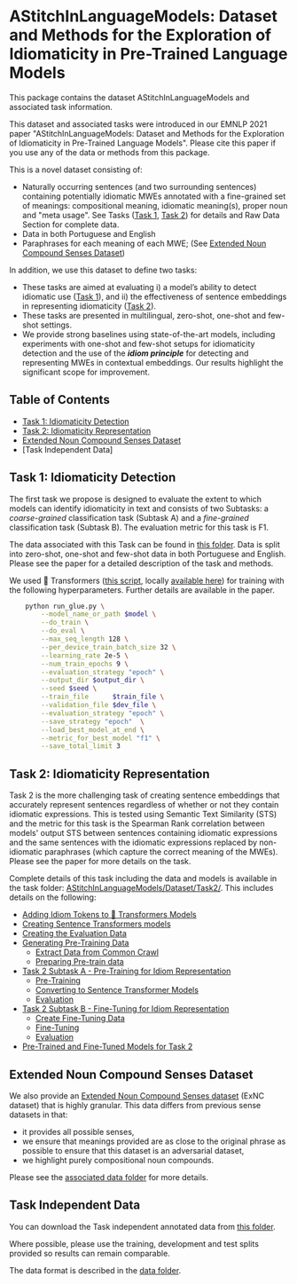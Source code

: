 
# AStitchInLanguageModels: Dataset and Methods for the Exploration of Idiomaticity in Pre-Trained Language Models

This package contains the dataset AStitchInLanguageModels and associated task information. 

This dataset and associated tasks were introduced in our EMNLP 2021 paper "AStitchInLanguageModels: Dataset and Methods for the Exploration of Idiomaticity in Pre-Trained Language Models". Please cite this paper if you use any of the data or methods from this package. 

This is a novel dataset consisting of: 
* Naturally occurring sentences (and two surrounding sentences) containing potentially idiomatic MWEs annotated with a fine-grained set of meanings: compositional meaning, idiomatic meaning(s), proper noun and "meta usage". See Tasks ([Task 1](https://github.com/H-TayyarMadabushi/AStitchInLanguageModels/blob/main/README.md#task-1-idiomaticity-detection), [Task 2](https://github.com/H-TayyarMadabushi/AStitchInLanguageModels/blob/main/README.md#task-2-idiomaticity-representation)) for details and Raw Data Section for complete data.
* Data in both Portuguese and English
* Paraphrases for each meaning of each MWE; (See [Extended Noun Compound Senses Dataset](#Extended-Noun-Compound-Senses-Dataset))

In addition, we use this dataset to define two tasks:
* These tasks are aimed at evaluating i) a model’s ability to detect idiomatic use ([Task 1](https://github.com/H-TayyarMadabushi/AStitchInLanguageModels/blob/main/README.md#task-1-idiomaticity-detection)), and ii) the effectiveness of sentence embeddings in representing idiomaticity ([Task 2](https://github.com/H-TayyarMadabushi/AStitchInLanguageModels/blob/main/README.md#task-2-idiomaticity-representation)).
* These tasks are presented in multilingual, zero-shot, one-shot and few-shot settings.
* We provide strong baselines using state-of-the-art models, including experiments with one-shot and few-shot setups for idiomaticity detection and the use of the ***idiom principle*** for detecting and representing MWEs in contextual embeddings. Our results highlight the significant scope for improvement.

## Table of Contents

* [Task 1: Idiomaticity Detection](https://github.com/H-TayyarMadabushi/AStitchInLanguageModels#task-1-idiomaticity-detection)
* [Task 2: Idiomaticity Representation](https://github.com/H-TayyarMadabushi/AStitchInLanguageModels#task-2-idiomaticity-representation)
* [Extended Noun Compound Senses Dataset](https://github.com/H-TayyarMadabushi/AStitchInLanguageModels#extended-noun-compound-senses-dataset)
* [Task Independent Data]

## Task 1: Idiomaticity Detection

The first task we propose is designed to evaluate the extent to which models can identify idiomaticity in text and consists of two Subtasks: a _coarse-grained_ classification task (Subtask A) and a _fine-grained_ classification task (Subtask B). The evaluation metric for this task is F1. 

The data associated with this Task can be found in [this folder](https://github.com/H-TayyarMadabushi/AStitchInLanguageModels/tree/main/Dataset/Task1). Data is split into zero-shot, one-shot and few-shot data in both Portuguese and English. Please see the paper for a detailed description of the task and methods. 

We used 🤗 Transformers ([this script](https://github.com/huggingface/transformers/blob/62ba3b6b43975e759851336b566852252be00669/examples/pytorch/text-classification/run_glue.py), locally [available here](https://github.com/H-TayyarMadabushi/AStitchInLanguageModels/blob/main/Dataset/Task2/Utils/run_glue.py "run_glue.py")) for training with the following hyperparameters. Further details are available in the paper. 


```bash
    python run_glue.py \
    	--model_name_or_path $model \
    	--do_train \
    	--do_eval \
    	--max_seq_length 128 \
    	--per_device_train_batch_size 32 \
    	--learning_rate 2e-5 \
    	--num_train_epochs 9 \
    	--evaluation_strategy "epoch" \
    	--output_dir $output_dir \
    	--seed $seed \
    	--train_file      $train_file \
    	--validation_file $dev_file \
        --evaluation_strategy "epoch" \
        --save_strategy "epoch"  \
        --load_best_model_at_end \
        --metric_for_best_model "f1" \
        --save_total_limit 3
```



## Task 2: Idiomaticity Representation

Task 2 is the more challenging task of creating sentence embeddings that accurately represent sentences regardless of whether or not they contain idiomatic expressions. This is tested using Semantic Text Similarity (STS) and the metric for this task is the Spearman Rank correlation between models' output STS between sentences containing idiomatic expressions and the same sentences with the idiomatic expressions replaced by non-idiomatic paraphrases (which capture the correct meaning of the MWEs). Please see the paper for more details on the task. 

Complete details of this task including the data and models is available in the task folder: [AStitchInLanguageModels/Dataset/Task2/](https://github.com/H-TayyarMadabushi/AStitchInLanguageModels/tree/main/Dataset/Task2). This includes details on the following: 

-   [Adding Idiom Tokens to  🤗  Transformers Models](https://github.com/H-TayyarMadabushi/AStitchInLanguageModels/blob/main/Dataset/Task2/README.md#adding-idiom-tokens-to--transformers-models)
-   [Creating Sentence Transformers models](https://github.com/H-TayyarMadabushi/AStitchInLanguageModels/blob/main/Dataset/Task2/README.md#creating-sentence-transformers-models)
-   [Creating the Evaluation Data](https://github.com/H-TayyarMadabushi/AStitchInLanguageModels/blob/main/Dataset/Task2/README.md#creating-the-evaluation-data)
-   [Generating Pre-Training Data](https://github.com/H-TayyarMadabushi/AStitchInLanguageModels/blob/main/Dataset/Task2/README.md#generating-pre-training-data)
    -   [Extract Data from Common Crawl](https://github.com/H-TayyarMadabushi/AStitchInLanguageModels/blob/main/Dataset/Task2/README.md#extract-data-from-common-crawl)
    -   [Preparing Pre-train data](https://github.com/H-TayyarMadabushi/AStitchInLanguageModels/blob/main/Dataset/Task2/README.md#preparing-pre-train-data)
-   [Task 2 Subtask A - Pre-Training for Idiom Representation](https://github.com/H-TayyarMadabushi/AStitchInLanguageModels/blob/main/Dataset/Task2/README.md#subtask-a---pre-training-for-idiom-representation)
    -   [Pre-Training](https://github.com/H-TayyarMadabushi/AStitchInLanguageModels/blob/main/Dataset/Task2/README.md#pre-training)
    -   [Converting to Sentence Transformer Models](https://github.com/H-TayyarMadabushi/AStitchInLanguageModels/blob/main/Dataset/Task2/README.md#converting-to-sentence-transformer-models)
    -   [Evaluation](https://github.com/H-TayyarMadabushi/AStitchInLanguageModels/blob/main/Dataset/Task2/README.md#evaluation)
-   [Task 2 Subtask B - Fine-Tuning for Idiom Representation](https://github.com/H-TayyarMadabushi/AStitchInLanguageModels/blob/main/Dataset/Task2/README.md#subtask-b---fine-tuning-for-idiom-representation)
    -   [Create Fine-Tuning Data](https://github.com/H-TayyarMadabushi/AStitchInLanguageModels/blob/main/Dataset/Task2/README.md#create-fine-tuning-data)
    -   [Fine-Tuning](https://github.com/H-TayyarMadabushi/AStitchInLanguageModels/blob/main/Dataset/Task2/README.md#fine-tuning)
    -   [Evaluation](https://github.com/H-TayyarMadabushi/AStitchInLanguageModels/blob/main/Dataset/Task2/README.md#evaluation-1)
-   [Pre-Trained and Fine-Tuned Models for Task 2](https://github.com/H-TayyarMadabushi/AStitchInLanguageModels/blob/main/Dataset/Task2/README.md#pre-trained-and-fine-tuned-models)



## Extended Noun Compound Senses Dataset

We also provide an [Extended Noun Compound Senses dataset](https://github.com/H-TayyarMadabushi/AStitchInLanguageModels/tree/main/Dataset/Extended_Noun_Compound_Senses_Dataset) (ExNC dataset) that is highly granular. This data differs from previous sense datasets in that: 
 * it provides all possible senses,
 * we ensure that meanings provided are as close to the original phrase as possible to ensure that this dataset is an adversarial dataset, 
 * we highlight purely compositional noun compounds. 

Please see the [associated data folder](https://github.com/H-TayyarMadabushi/AStitchInLanguageModels/tree/main/Dataset/Extended_Noun_Compound_Senses_Dataset) for more details. 

## Task Independent Data

You can download the Task independent annotated data from [this folder](https://github.com/H-TayyarMadabushi/AStitchInLanguageModels/tree/main/Dataset/TaskIndependentData). 

Where possible, please use the training, development and test splits provided so results can remain comparable.

The data format is described in the [data folder](https://github.com/H-TayyarMadabushi/AStitchInLanguageModels/tree/main/Dataset/TaskIndependentData). 

